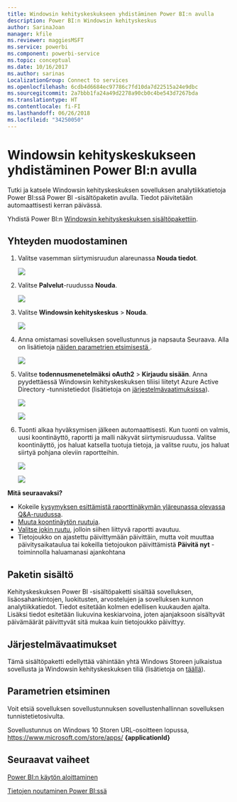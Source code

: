 ```yaml
---
title: Windowsin kehityskeskukseen yhdistäminen Power BI:n avulla
description: Power BI:n Windowsin kehityskeskus
author: SarinaJoan
manager: kfile
ms.reviewer: maggiesMSFT
ms.service: powerbi
ms.component: powerbi-service
ms.topic: conceptual
ms.date: 10/16/2017
ms.author: sarinas
LocalizationGroup: Connect to services
ms.openlocfilehash: 6cdb4d6684ec97786c7fd10da7d22515a24e9dbc
ms.sourcegitcommit: 2a7bbb1fa24a49d2278a90cb0c4be543d7267bda
ms.translationtype: HT
ms.contentlocale: fi-FI
ms.lasthandoff: 06/26/2018
ms.locfileid: "34250050"
---
```

# <a name="connect-to-windows-dev-center-with-power-bi"></a>Windowsin kehityskeskukseen yhdistäminen Power BI:n avulla
Tutki ja katsele Windowsin kehityskeskuksen sovelluksen analytiikkatietoja Power BI:ssä Power BI -sisältöpaketin avulla. Tiedot päivitetään automaattisesti kerran päivässä.

Yhdistä Power BI:n [Windowsin kehityskeskuksen sisältöpakettiin](https://app.powerbi.com/getdata/services/devcenter).

## <a name="how-to-connect"></a>Yhteyden muodostaminen
1. Valitse vasemman siirtymisruudun alareunassa **Nouda tiedot**.
   
   ![](media/service-connect-to-windows-dev-center/getdata.png)
2. Valitse **Palvelut**-ruudussa **Nouda**.
   
   ![](media/service-connect-to-windows-dev-center/services.png)
3. Valitse **Windowsin kehityskeskus** \>  **Nouda**.
   
   ![](media/service-connect-to-windows-dev-center/windowsdev.png)
4. Anna omistamasi sovelluksen sovellustunnus ja napsauta Seuraava. Alla on lisätietoja [näiden parametrien etsimisestä ](#FindingParams).
   
   ![](media/service-connect-to-windows-dev-center/params.png)
5. Valitse **todennusmenetelmäksi** **oAuth2** \> **Kirjaudu sisään**. Anna pyydettäessä Windowsin kehityskeskuksen tiliisi liitetyt Azure Active Directory -tunnistetiedot (lisätietoja on [järjestelmävaatimuksissa](#Requirements)).
   
    ![](media/service-connect-to-windows-dev-center/creds.png)
   
    ![](media/service-connect-to-windows-dev-center/creds2.png)
6. Tuonti alkaa hyväksymisen jälkeen automaattisesti. Kun tuonti on valmis, uusi koontinäyttö, raportti ja malli näkyvät siirtymisruudussa. Valitse koontinäyttö, jos haluat katsella tuotuja tietoja, ja valitse ruutu, jos haluat siirtyä pohjana oleviin raportteihin.
   
    ![](media/service-connect-to-windows-dev-center/dashboard.png)
   
    ![](media/service-connect-to-windows-dev-center/report.png)

**Mitä seuraavaksi?**

* Kokeile [kysymyksen esittämistä raporttinäkymän yläreunassa olevassa Q&A-ruudussa](power-bi-q-and-a.md).
* [Muuta koontinäytön ruutuja](service-dashboard-edit-tile.md).
* [Valitse jokin ruutu](service-dashboard-tiles.md), jolloin siihen liittyvä raportti avautuu.
* Tietojoukko on ajastettu päivittymään päivittäin, mutta voit muuttaa päivitysaikataulua tai kokeilla tietojoukon päivittämistä **Päivitä nyt** -toiminnolla haluamanasi ajankohtana

## <a name="whats-included"></a>Paketin sisältö
Kehityskeskuksen Power BI -sisältöpaketti sisältää sovelluksen, lisäosahankintojen, luokitusten, arvostelujen ja sovelluksen kunnon analytiikkatiedot. Tiedot esitetään kolmen edellisen kuukauden ajalta. Lisäksi tiedot esitetään liukuvina keskiarvoina, joten ajanjaksoon sisältyvät päivämäärät päivittyvät sitä mukaa kuin tietojoukko päivittyy.

<a name="Requirements"></a>

## <a name="system-requirements"></a>Järjestelmävaatimukset
Tämä sisältöpaketti edellyttää vähintään yhtä Windows Storeen julkaistua sovellusta ja Windowsin kehityskeskuksen tiliä (lisätietoja on [täällä](https://msdn.microsoft.com/windows/uwp/publish/manage-account-users)).

<a name="FindingParams"></a>

## <a name="finding-parameters"></a>Parametrien etsiminen
Voit etsiä sovelluksen sovellustunnuksen sovellustenhallinnan sovelluksen tunnistetietosivulta.

Sovellustunnus on Windows 10 Storen URL-osoitteen lopussa, https://www.microsoft.com/store/apps/ **{applicationId}**

## <a name="next-steps"></a>Seuraavat vaiheet
[Power BI:n käytön aloittaminen](service-get-started.md)

[Tietojen noutaminen Power BI:ssä](service-get-data.md)

